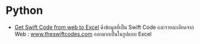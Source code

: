 # Python

* [Get Swift Code from web to Excel](https://colab.research.google.com/drive/1t7KQoSUVJ3HLSSeTuqNnsdX9d7hRwJmp?usp=sharing)
  ดึงข้อมูลที่เป็น Swift Code และรายละเอียดจาก Web : www.theswiftcodes.com ออกมากเป็นในรูปแบบ Excel
  
